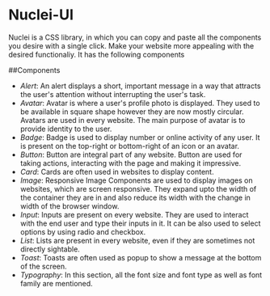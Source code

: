 # Nuclei-UI
Nuclei is a CSS library, in which you can copy and paste all the components you desire with a single click. Make your website more appealing with the desired functionaliy.
It has the following components

##Components

- *Alert*: An alert displays a short, important message in a way that attracts the user's attention without interrupting the user's task.
- *Avatar*: Avatar is where a user's profile photo is displayed. They used to be available in square shape however they are now mostly circular. Avatars are used in every website. The main purpose of avatar is to provide identity to the user.
- *Badge*: Badge is used to display number or online activity of any user. It is present on the top-right or bottom-right of an icon or an avatar.
- *Button*: Button are integral part of any website. Button are used for taking actions, interacting with the page and making it impressive.
- *Card*: Cards are often used in websites to display content.
- *Image*: Responsive Image Components are used to display images on websites, which are screen responsive. They expand upto the width of the container they are in and also reduce its width with the change in width of the browser window.
- *Input*: Inputs are present on every website. They are used to interact with the end user and type their inputs in it. It can be also used to select options by using radio and checkbox.
- *List*: Lists are present in every website, even if they are sometimes not directly sightable.
- *Toast*: Toasts are often used as popup to show a message at the bottom of the screen.
- *Typography*: In this section, all the font size and font type as well as font family are mentioned.
